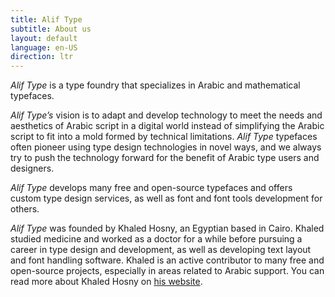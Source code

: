 ```yaml
---
title: Alif Type
subtitle: About us
layout: default
language: en-US
direction: ltr
---
```


_Alif Type_ is a type foundry that specializes in Arabic and mathematical typefaces.

_Alif Type’s_ vision is to adapt and develop technology to meet the needs and aesthetics of Arabic script in a digital world instead of simplifying the Arabic script to fit into a mold formed by technical limitations. _Alif Type_ typefaces often pioneer using type design technologies in novel ways, and we always try to push the technology forward for the benefit of Arabic type users and designers.

_Alif Type_ develops many free and open-source typefaces and offers custom type design services, as well as font and font tools development for others.

_Alif Type_ was founded by Khaled Hosny, an Egyptian based in Cairo. Khaled studied medicine and worked as a doctor for a while before pursuing a career in type design and development, as well as developing text layout and font handling software. Khaled is an active contributor to many free and open-source projects, especially in areas related to Arabic support. You can read more about Khaled Hosny on [his website](https://khaledhosny.com).
